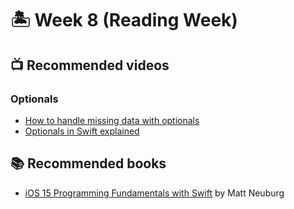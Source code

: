 # 🏝️ Week 8 (Reading Week)

## 📺 Recommended videos

### Optionals

- [How to handle missing data with optionals](https://www.youtube.com/watch?v=O0ocR5kRzSA)
- [Optionals in Swift explained](https://www.youtube.com/watch?v=qXlk2Q98a04)

## 📚 Recommended books

- [iOS 15 Programming Fundamentals with Swift](https://www.oreilly.com/library/view/ios-15-programming/9781098118495/?_gl=1*fpoiso*_ga*MTgzMDA4OTU0My4xNjk0MDA3Nzkz*_ga_092EL089CH*MTY5NDAwNzc5Mi4xLjAuMTY5NDAwNzc5Ny41NS4wLjA.) by Matt Neuburg

